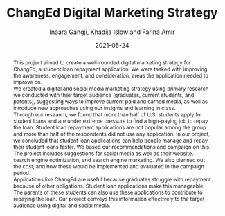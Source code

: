 ---
author: Inaara Gangji, Khadija Islow and Farina Amir
title: ChangEd Digital Marketing Strategy
date: 2021-05-24
abstract: "This project aimed to create a well-rounded digital marketing strategy for ChangEd, a student loan repayment application. We were tasked with improving the awareness, engagement, and consideration, areas the application needed to improve on. \n\n We created a digital and social media marketing strategy using primary research we conducted with their target audience (graduates, current students, and parents), suggesting ways to improve current paid and earned media, as well as introduce new approaches using our insights and learning in class.\n\nThrough our research, we found that more than half of U.S. students apply for student loans and are under extreme pressure to find a high-paying job to repay the loan. Student loan repayment applications are not popular among the group and more than half of the respondents did not use any application. In our project, we concluded that student loan applications can help people manage and repay their student loans faster. We based our recommendations and campaign on this. \n\nThe project includes suggestions for social media as well as their website, search engine optimization, and search engine marketing. We also planned out the cost, and how these would be implemented and evaluated in the campaign period.\n\nApplications like ChangEd are useful because graduates struggle with repayment because of other obligations. Student loan applications make this manageable. The parents of these students can also use these applications to contribute to repaying the loan. Our project conveys this information effectively to the target audience using digital and social media. "
major: Journalism and Strategic Communication (Inaara and Khadija), Communication/Media Industries and Technology (Farina)
senior_thesis: no
subject: "Journalism"
college: "Medill School of Journalism, Media, Integrated Marketing Communications"
our_funding: No
faculty_advisor: Ilhem Allagui
doi: 10.21985/n2-c0hz-cn89
---